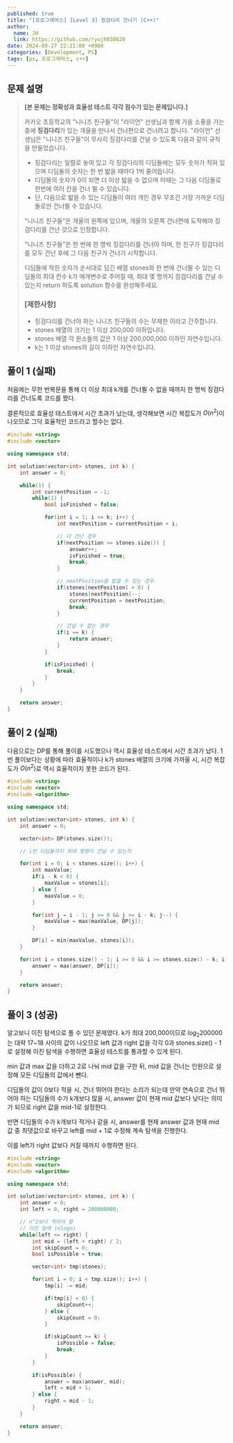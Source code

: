 ```yaml
---
published: true
title: "[프로그래머스] [Level 3] 징검다리 건너기 (C++)"
author:
  name: JH
  link: https://github.com/ryujh030820
date: 2024-09-27 22:21:00 +0900
categories: [Development, PS]
tags: [ps, 프로그래머스, c++]
---
```


## 문제 설명

> **[본 문제는 정확성과 효율성 테스트 각각 점수가 있는 문제입니다.]**
>
> 카카오 초등학교의 "니니즈 친구들"이 "라이언" 선생님과 함께 가을 소풍을 가는 중에 **징검다리**가 있는 개울을 만나서 건너편으로 건너려고 합니다. "라이언" 선생님은 "니니즈 친구들"이 무사히 징검다리를 건널 수 있도록 다음과 같이 규칙을 만들었습니다.
>
> - 징검다리는 일렬로 놓여 있고 각 징검다리의 디딤돌에는 모두 숫자가 적혀 있으며 디딤돌의 숫자는 한 번 밟을 때마다 1씩 줄어듭니다.
> - 디딤돌의 숫자가 0이 되면 더 이상 밟을 수 없으며 이때는 그 다음 디딤돌로 한번에 여러 칸을 건너 뛸 수 있습니다.
> - 단, 다음으로 밟을 수 있는 디딤돌이 여러 개인 경우 무조건 가장 가까운 디딤돌로만 건너뛸 수 있습니다.
>
> "니니즈 친구들"은 개울의 왼쪽에 있으며, 개울의 오른쪽 건너편에 도착해야 징검다리를 건넌 것으로 인정합니다.
>
> "니니즈 친구들"은 한 번에 한 명씩 징검다리를 건너야 하며, 한 친구가 징검다리를 모두 건넌 후에 그 다음 친구가 건너기 시작합니다.
>
> 디딤돌에 적힌 숫자가 순서대로 담긴 배열 stones와 한 번에 건너뛸 수 있는 디딤돌의 최대 칸수 k가 매개변수로 주어질 때, 최대 몇 명까지 징검다리를 건널 수 있는지 return 하도록 solution 함수를 완성해주세요.
>
> ### **[제한사항]**
>
> - 징검다리를 건너야 하는 니니즈 친구들의 수는 무제한 이라고 간주합니다.
> - stones 배열의 크기는 1 이상 200,000 이하입니다.
> - stones 배열 각 원소들의 값은 1 이상 200,000,000 이하인 자연수입니다.
> - k는 1 이상 stones의 길이 이하인 자연수입니다.

## 풀이 1 (실패)

처음에는 무한 반복문을 통해 더 이상 최대 k개를 건너뛸 수 없을 때까지 한 명씩 징검다리를 건너도록 코드를 짰다.

결론적으로 효율성 테스트에서 시간 초과가 났는데, 생각해보면 시간 복잡도가 $O(n^2)$이 나오므로 그닥 효율적인 코드라고 할수는 없다.

```cpp
#include <string>
#include <vector>

using namespace std;

int solution(vector<int> stones, int k) {
    int answer = 0;

    while(1) {
        int currentPosition = -1;
        while(1) {
            bool isFinished = false;

            for(int i = 1; i <= k; i++) {
                int nextPosition = currentPosition + i;

                // 다 건넌 경우
                if(nextPosition >= stones.size()) {
                    answer++;
                    isFinished = true;
                    break;
                }

                // nextPosition을 밟을 수 있는 경우
                if(stones[nextPosition] > 0) {
                    stones[nextPosition]--;
                    currentPosition = nextPosition;
                    break;
                }

                // 건널 수 없는 경우
                if(i == k) {
                    return answer;
                }
            }

            if(isFinished) {
                break;
            }
        }
    }

    return answer;
}
```

## 풀이 2 (실패)

다음으로는 DP를 통해 풀이를 시도했으나 역시 효율성 테스트에서 시간 초과가 났다. 1번 풀이보다는 상황에 따라 효율적이나 k가 stones 배열의 크기에 가까울 시, 시간 복잡도가 $O(n^2)$로 역시 효율적이지 못한 코드가 된다.

```cpp
#include <string>
#include <vector>
#include <algorithm>

using namespace std;

int solution(vector<int> stones, int k) {
    int answer = 0;

    vector<int> DP(stones.size());

    // i번 디딤돌까지 최대 몇명이 건널 수 있는지

    for(int i = 0; i < stones.size(); i++) {
        int maxValue;
        if(i - k < 0) {
            maxValue = stones[i];
        } else {
            maxValue = 0;
        }

        for(int j = i - 1; j >= 0 && j >= i - k; j--) {
            maxValue = max(maxValue, DP[j]);
        }

        DP[i] = min(maxValue, stones[i]);
    }

    for(int i = stones.size() - 1; i >= 0 && i >= stones.size() - k; i--) {
        answer = max(answer, DP[i]);
    }

    return answer;
}
```

## 풀이 3 (성공)

알고보니 이진 탐색으로 풀 수 있던 문제였다. k가 최대 200,000이므로 $log_2{200000}$는 대략 17~18 사이의 값이 나오므로 left 값과 right 값을 각각 0과 stones.size() - 1로 설정해 이진 탐색을 수행하면 효율성 테스트를 통과할 수 있게 된다.

min 값과 max 값을 더하고 2로 나눠 mid 값을 구한 뒤, mid 값을 건너는 인원으로 설정해 모든 디딤돌의 값에서 뺀다.

디딤돌의 값이 0보다 적을 시, 건너 뛰어야 한다는 소리가 되는데 만약 연속으로 건너 뛰어야 하는 디딤돌의 수가 k개보다 많을 시, answer 값이 현재 mid 값보다 낮다는 의미가 되므로 right 값을 mid-1로 설정한다.

반면 디딤돌의 수가 k개보다 적거나 같을 시, answer를 현재 answer 값과 현재 mid 값 중 최댓값으로 바꾸고 left를 mid + 1로 수정해 계속 탐색을 진행한다.

이를 left가 right 값보다 커질 때까지 수행하면 된다.

```cpp
#include <string>
#include <vector>
#include <algorithm>

using namespace std;

int solution(vector<int> stones, int k) {
    int answer = 0;
    int left = 0, right = 200000000;

    // n^2보다 적어야 함
    // 이진 탐색 (nlogn)
    while(left <= right) {
        int mid = (left + right) / 2;
        int skipCount = 0;
        bool isPossible = true;

        vector<int> tmp(stones);

        for(int i = 0; i < tmp.size(); i++) {
            tmp[i] -= mid;

            if(tmp[i] < 0) {
                skipCount++;
            } else {
                skipCount = 0;
            }

            if(skipCount >= k) {
                isPossible = false;
                break;
            }
        }

        if(isPossible) {
            answer = max(answer, mid);
            left = mid + 1;
        } else {
            right = mid - 1;
        }
    }

    return answer;
}
```
